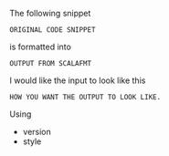 The following snippet

```
ORIGINAL CODE SNIPPET
```

is formatted into

```
OUTPUT FROM SCALAFMT
```

I would like the input to look like this

```
HOW YOU WANT THE OUTPUT TO LOOK LIKE.
```

Using
* version
* style
